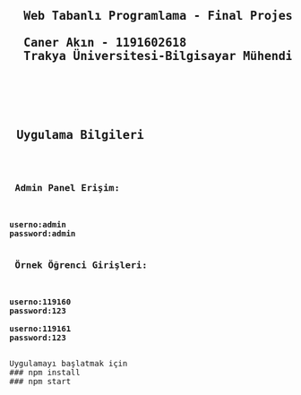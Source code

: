 <pre>
  <h2> 
  Web Tabanlı Programlama - Final Projesi<br>
  Caner Akın - 1191602618   
  Trakya Üniversitesi-Bilgisayar Mühendisliği 
  </h2>
 </pre>
 
<pre>
<h2> Uygulama Bilgileri </h2><br>
<h3> Admin Panel Erişim: </h3>
<b>
userno:admin
password:admin
</b>
<h3> Örnek Öğrenci Girişleri: </h3>
<b>
userno:119160
password:123

userno:119161
password:123
</b>
</pre>

<pre>
Uygulamayı başlatmak için
### npm install
### npm start 
</pre>

